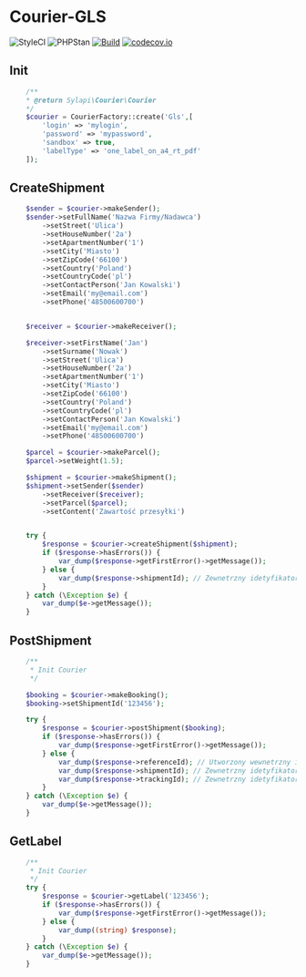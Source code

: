 # Courier-GLS

![StyleCI](https://github.styleci.io/repos/240472865/shield?style=flat&style=flat) ![PHPStan](https://img.shields.io/badge/PHPStan-level%205-brightgreen.svg?style=flat) [![Build](https://github.com/sylapi/courier-gls/actions/workflows/build.yaml/badge.svg?event=push)](https://github.com/sylapi/courier-gls/actions/workflows/build.yaml) [![codecov.io](https://codecov.io/github/sylapi/courier-gls/coverage.svg)](https://codecov.io/github/sylapi/courier-gls/)

## Init

```php
    /**
    * @return Sylapi\Courier\Courier
    */
    $courier = CourierFactory::create('Gls',[
        'login' => 'mylogin',
        'password' => 'mypassword',
        'sandbox' => true,
        'labelType' => 'one_label_on_a4_rt_pdf'
    ]);
```

## CreateShipment

```php
    $sender = $courier->makeSender();
    $sender->setFullName('Nazwa Firmy/Nadawca')
        ->setStreet('Ulica')
        ->setHouseNumber('2a')
        ->setApartmentNumber('1')
        ->setCity('Miasto')
        ->setZipCode('66100')
        ->setCountry('Poland')
        ->setCountryCode('pl')
        ->setContactPerson('Jan Kowalski')
        ->setEmail('my@email.com')
        ->setPhone('48500600700')


    $receiver = $courier->makeReceiver();

    $receiver->setFirstName('Jan')
        ->setSurname('Nowak')
        ->setStreet('Ulica')
        ->setHouseNumber('2a')
        ->setApartmentNumber('1')
        ->setCity('Miasto')
        ->setZipCode('66100')
        ->setCountry('Poland')
        ->setCountryCode('pl')
        ->setContactPerson('Jan Kowalski')
        ->setEmail('my@email.com')
        ->setPhone('48500600700')

    $parcel = $courier->makeParcel();
    $parcel->setWeight(1.5);

    $shipment = $courier->makeShipment();
    $shipment->setSender($sender)
        ->setReceiver($receiver);
        ->setParcel($parcel);
        ->setContent('Zawartość przesyłki')


    try {
        $response = $courier->createShipment($shipment);
        if ($response->hasErrors()) {
            var_dump($response->getFirstError()->getMessage());
        } else {
            var_dump($response->shipmentId); // Zewnetrzny idetyfikator zamowienia
        }
    } catch (\Exception $e) {
        var_dump($e->getMessage());
    }
```

## PostShipment

```php
    /**
     * Init Courier
     */

    $booking = $courier->makeBooking();
    $booking->setShipmentId('123456');

    try {
        $response = $courier->postShipment($booking);
        if ($response->hasErrors()) {
            var_dump($response->getFirstError()->getMessage());
        } else {
            var_dump($response->referenceId); // Utworzony wewnetrzny idetyfikator zamowienia
            var_dump($response->shipmentId); // Zewnetrzny idetyfikator zamowienia
            var_dump($response->trackingId); // Zewnetrzny idetyfikator sledzenia przesylki
        }
    } catch (\Exception $e) {
        var_dump($e->getMessage());
    }
```

## GetLabel

```php
    /**
     * Init Courier
     */
    try {
        $response = $courier->getLabel('123456');
        if ($response->hasErrors()) {
            var_dump($response->getFirstError()->getMessage());
        } else {
            var_dump((string) $response);
        }
    } catch (\Exception $e) {
        var_dump($e->getMessage());
    }
```
